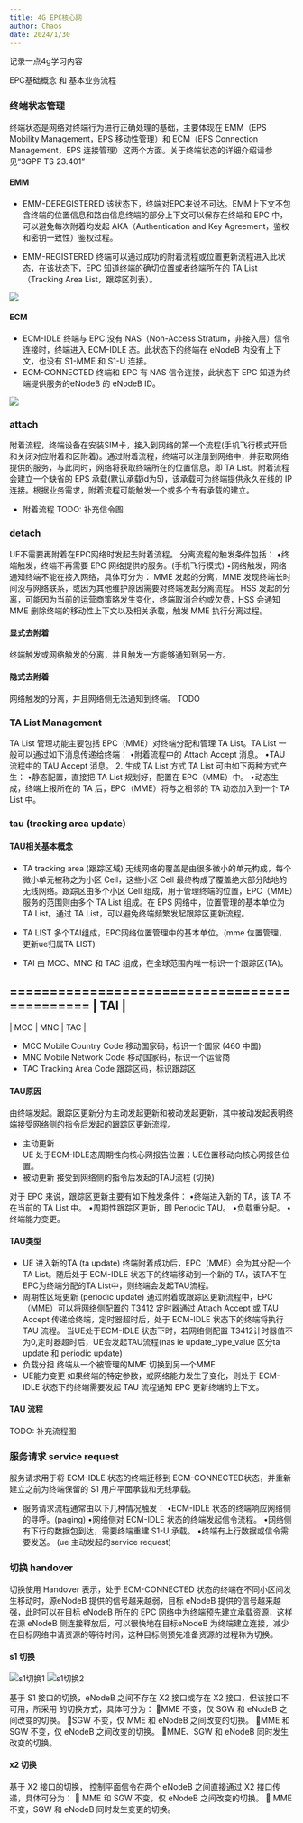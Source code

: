 ```yaml
---
title: 4G EPC核心网
author: Chaos
date: 2024/1/30
---
```


记录一点4g学习内容

EPC基础概念 和 基本业务流程

<!-- more -->

### 终端状态管理
终端状态是网络对终端行为进行正确处理的基础，主要体现在 EMM（EPS Mobility Management，EPS 移动性管理）和 ECM（EPS Connection Management，EPS 连接管理）这两个方面。关于终端状态的详细介绍请参见“3GPP TS 23.401”

#### EMM
- EMM-DEREGISTERED
该状态下，终端对EPC来说不可达。EMM上下文不包含终端的位置信息和路由信息终端的部分上下文可以保存在终端和 EPC 中，可以避免每次附着均发起 AKA（Authentication and Key Agreement，鉴权和密钥一致性）鉴权过程。

- EMM-REGISTERED
终端可以通过成功的附着流程或位置更新流程进入此状态，在该状态下，EPC 知道终端的确切位置或者终端所在的 TA List（Tracking Area List，跟踪区列表）。

![](http://nas.xiaojiacheng.top:5543//blog_pic/uploads/2024/03/20240321170221.png)
#### ECM
- ECM-IDLE
终端与 EPC 没有 NAS（Non-Access Stratum，非接入层）信令连接时，终端进入 ECM-IDLE 态。此状态下的终端在 eNodeB 内没有上下文，也没有 S1-MME 和 S1-U 连接。
- ECM-CONNECTED
终端和 EPC 有 NAS 信令连接，此状态下 EPC 知道为终端提供服务的eNodeB 的 eNodeB ID。

![](http://nas.xiaojiacheng.top:5543//blog_pic/uploads/2024/03/20240321170132.png)

### attach
附着流程，终端设备在安装SIM卡，接入到网络的第一个流程(手机飞行模式开启和关闭对应附着和区附着)。通过附着流程，终端可以注册到网络中，并获取网络提供的服务，与此同时，网络将获取终端所在的位置信息，即 TA List。附着流程会建立一个缺省的 EPS 承载(默认承载id为5)，该承载可为终端提供永久在线的 IP 连接。根据业务需求，附着流程可能触发一个或多个专有承载的建立。

- 附着流程
TODO: 补充信令图

### detach
UE不需要再附着在EPC网络时发起去附着流程。
分离流程的触发条件包括：
•终端触发，终端不再需要 EPC 网络提供的服务。(手机飞行模式)
•网络触发，网络通知终端不能在接入网络，具体可分为：
MME 发起的分离，MME 发现终端长时间没与网络联系，或因为其他维护原因需要对终端发起分离流程。
HSS 发起的分离，可能因为当前的运营商策略发生变化，终端取消合约或欠费，HSS 会通知 MME 删除终端的移动性上下文以及相关承载，触发 MME 执行分离过程。

#### 显式去附着
终端触发或网络触发的分离，并且触发一方能够通知到另一方。
#### 隐式去附着
网络触发的分离，并且网络侧无法通知到终端。
TODO

### TA List Management
TA List 管理功能主要包括 EPC（MME）对终端分配和管理 TA List。TA List 一般可以通过如下消息传递给终端：
•附着流程中的 Attach Accept 消息。
•TAU 流程中的 TAU Accept 消息。
2. 生成 TA List 方式
TA List 可由如下两种方式产生：
•静态配置，直接把 TA List 规划好，配置在 EPC（MME）中。
•动态生成，终端上报所在的 TA 后，EPC（MME）将与之相邻的 TA 动态加入到一个 TA List
中。
### tau (tracking area update)

#### TAU相关基本概念
- TA tracking area (跟踪区域)
无线网络的覆盖是由很多微小的单元构成，每个微小单元被称之为小区 Cell，这些小区 Cell 最终构成了覆盖绝大部分陆地的无线网络。跟踪区由多个小区 Cell 组成，用于管理终端的位置，EPC（MME）服务的范围则由多个 TA List 组成。在 EPS 网络中，位置管理的基本单位为 TA List。通过 TA List，可以避免终端频繁发起跟踪区更新流程。

- TA LIST
多个TAI组成，EPC网络位置管理中的基本单位。(mme 位置管理，更新ue归属TA LIST)
- TAI
由 MCC、MNC 和 TAC 组成，在全球范围内唯一标识一个跟踪区(TA)。

=============================================
\|                 TAI                       \|
---------------------------------------------
\|   MCC     \|  MNC    \|      TAC            \|

- MCC Mobile Country Code
移动国家码，标识一个国家  (460 中国)
- MNC Mobile Network Code
移动国家码，标识一个运营商 
- TAC Tracking Area Code
跟踪区码，标识跟踪区

#### TAU原因
由终端发起。跟踪区更新分为主动发起更新和被动发起更新，其中被动发起表明终端接受网络侧的指令后发起的跟踪区更新流程。
- 主动更新  
UE 处于ECM-IDLE态周期性向核心网报告位置；UE位置移动向核心网报告位置。
- 被动更新
接受到网络侧的指令后发起的TAU流程 (切换)  

对于 EPC 来说，跟踪区更新主要有如下触发条件：
•终端进入新的 TA，该 TA 不在当前的 TA List 中。
•周期性跟踪区更新，即 Periodic TAU。
•负载重分配。
•终端能力变更。

#### TAU类型
- UE 进入新的TA  (ta update)
终端附着成功后，EPC（MME）会为其分配一个 TA List。随后处于 ECM-IDLE 状态下的终端移动到一个新的 TA，该TA不在EPC为终端分配的TA List中，则终端会发起TAU流程。
- 周期性区域更新  (periodic update)
通过附着或跟踪区更新流程中，EPC（MME）可以将网络侧配置的 T3412 定时器通过 Attach Accept
或 TAU Accept 传递给终端，定时器超时后，处于 ECM-IDLE 状态下的终端将执行 TAU 流程。
当UE处于ECM-IDLE 状态下时，若网络侧配置 T3412计时器值不为0,定时器超时后，UE会发起TAU流程(nas ie update_type_value 区分ta update 和 periodic update)
- 负载分担
终端从一个被管理的MME 切换到另一个MME
- UE能力变更
如果终端的特定参数，或网络能力发生了变化，则处于 ECM-IDLE 状态下的终端需要发起 TAU 流程通知 EPC 更新终端的上下文。

#### TAU 流程
TODO: 补充流程图

### 服务请求 service request
服务请求用于将 ECM-IDLE 状态的终端迁移到 ECM-CONNECTED状态，并重新建立之前为终端保留的 S1 用户平面承载和无线承载。

- 服务请求流程通常由以下几种情况触发：
•ECM-IDLE 状态的终端响应网络侧的寻呼。(paging)
•网络侧对 ECM-IDLE 状态的终端发起信令流程。
•网络侧有下行的数据包到达，需要终端重建 S1-U 承载。
•终端有上行数据或信令需要发送。 (ue 主动发起的service request)

### 切换  handover
切换使用 Handover 表示，处于 ECM-CONNECTED 状态的终端在不同小区间发生移动时，源eNodeB 提供的信号越来越弱，目标 eNodeB 提供的信号越来越强，此时可以在目标 eNodeB 所在的 EPC 网络中为终端预先建立承载资源，这样在源 eNodeB 侧连接释放后，可以很快地在目标eNodeB 为终端建立连接，减少在目标网络申请资源的等待时间，这种目标侧预先准备资源的过程称为切换。
#### s1 切换
![s1切换1](http://nas.xiaojiacheng.top:5543//blog_pic/uploads/2024/03/20240319170309.png)
![s1切换2](http://nas.xiaojiacheng.top:5543//blog_pic/uploads/2024/03/20240319170427.png)

基于 S1 接口的切换，eNodeB 之间不存在 X2 接口或存在 X2 接口，但该接口不可用，所采用
的切换方式，具体可分为：
MME 不变，仅 SGW 和 eNodeB 之间改变的切换。
SGW 不变，仅 MME 和 eNodeB 之间改变的切换。
MME 和 SGW 不变，仅 eNodeB 之间改变的切换。
MME、SGW 和 eNodeB 同时发生改变的切换。

#### x2 切换
基于 X2 接口的切换，
控制平面信令在两个 eNodeB 之间直接通过 X2 接口传递，具体可分为：
 MME 和 SGW 不变，仅 eNodeB 之间改变的切换。
 MME 不变，SGW 和 eNodeB 同时发生变更的切换。


